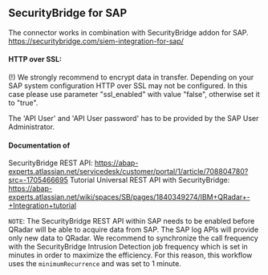 
## SecurityBridge for SAP
The connector works in combination with SecurityBridge addon for SAP.
https://securitybridge.com/siem-integration-for-sap/

#### HTTP over SSL:
(!) We strongly recommend to encrypt data in transfer.
Depending on your SAP system configuration HTTP over SSL may not be configured. In this case please use parameter "ssl_enabled"
with value "false", otherwise set it to "true".

The 'API User' and 'API User password' has to be provided by the SAP User Administrator.

#### Documentation of 
SecurityBridge REST API: https://abap-experts.atlassian.net/servicedesk/customer/portal/1/article/708804780?src=-1705466695
Tutorial Universal REST API with SecurityBridge: https://abap-experts.atlassian.net/wiki/spaces/SB/pages/1840349274/IBM+QRadar+-+Integration+tutorial

```NOTE```:
The SecurityBridge REST API within SAP needs to be enabled before QRadar will be able to acquire
data from SAP. The SAP log APIs will provide only new data to QRadar. We recommend to synchronize the call
frequency with the SecurityBridge Intrusion Detection job frequency which is set in minutes in order to maximize the efficiency.
For this reason, this workflow uses the `minimumRecurrence` and was set to 1 minute.
